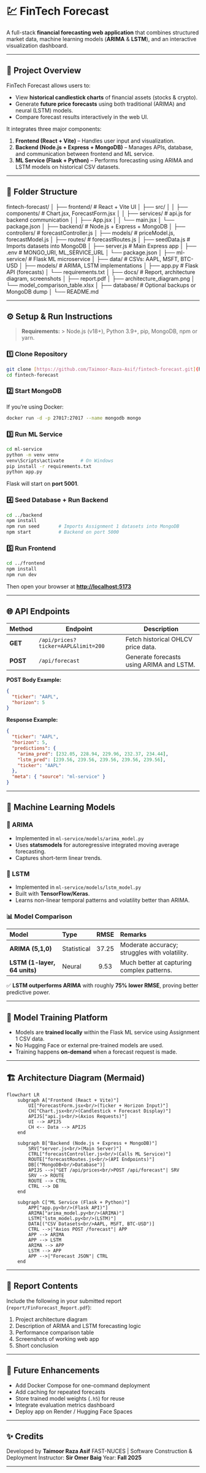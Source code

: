 # 💹 FinTech Forecast

A full-stack **financial forecasting web application** that combines structured market data, machine learning models (**ARIMA** & **LSTM**), and an interactive visualization dashboard.

---

## 🧱 Project Overview

FinTech Forecast allows users to:
- View **historical candlestick charts** of financial assets (stocks & crypto).
- Generate **future price forecasts** using both traditional (ARIMA) and neural (LSTM) models.
- Compare forecast results interactively in the web UI.

It integrates three major components:

1. **Frontend (React + Vite)** – Handles user input and visualization.  
2. **Backend (Node.js + Express + MongoDB)** – Manages APIs, database, and communication between frontend and ML service.  
3. **ML Service (Flask + Python)** – Performs forecasting using ARIMA and LSTM models on historical CSV datasets.

---

## 📂 Folder Structure

fintech-forecast/
│
├── frontend/               # React + Vite UI
│   ├── src/
│   │   ├── components/     # Chart.jsx, ForecastForm.jsx
│   │   ├── services/       # api.js for backend communication
│   │   ├── App.jsx
│   │   └── main.jsx
│   └── package.json
│
├── backend/                # Node.js + Express + MongoDB
│   ├── controllers/        # forecastController.js
│   ├── models/             # priceModel.js, forecastModel.js
│   ├── routes/             # forecastRoutes.js
│   ├── seedData.js         # Imports datasets into MongoDB
│   ├── server.js           # Main Express app
│   ├── .env                # MONGO_URI, ML_SERVICE_URL
│   └── package.json
│
├── ml-service/             # Flask ML microservice
│   ├── data/               # CSVs: AAPL, MSFT, BTC-USD
│   ├── models/             # ARIMA, LSTM implementations
│   ├── app.py              # Flask API (forecasts)
│   └── requirements.txt
│
├── docs/                   # Report, architecture diagram, screenshots
│   ├── report.pdf
│   ├── architecture_diagram.png
│   └── model_comparison_table.xlsx
│
├── database/               # Optional backups or MongoDB dump
│
└── README.md

---

## ⚙️ Setup & Run Instructions

> **Requirements:** > Node.js (v18+), Python 3.9+, pip, MongoDB, npm or yarn.

### 1️⃣ Clone Repository
```bash
git clone [https://github.com/Taimoor-Raza-Asif/fintech-forecast.git](https://github.com/Taimoor-Raza-Asif/fintech-forecast.git)
cd fintech-forecast
```

### 2️⃣ Start MongoDB

If you’re using Docker:

```bash
docker run -d -p 27017:27017 --name mongodb mongo
```

### 3️⃣ Run ML Service

```bash
cd ml-service
python -m venv venv
venv\Scripts\activate      # On Windows
pip install -r requirements.txt
python app.py
```

Flask will start on **port 5001**.

### 4️⃣ Seed Database + Run Backend

```bash
cd ../backend
npm install
npm run seed       # Imports Assignment 1 datasets into MongoDB
npm start          # Backend on port 5000
```

### 5️⃣ Run Frontend

```bash
cd ../frontend
npm install
npm run dev
```

Then open your browser at **[http://localhost:5173](http://localhost:5173)**

---

## 🌐 API Endpoints

| Method   | Endpoint                            | Description                              |
| -------- | ----------------------------------- | ---------------------------------------- |
| **GET** | `/api/prices?ticker=AAPL&limit=200` | Fetch historical OHLCV price data.       |
| **POST** | `/api/forecast`                     | Generate forecasts using ARIMA and LSTM. |

**POST Body Example:**

```json
{
  "ticker": "AAPL",
  "horizon": 5
}
```

**Response Example:**

```json
{
  "ticker": "AAPL",
  "horizon": 5,
  "predictions": {
    "arima_pred": [232.05, 228.94, 229.96, 232.37, 234.44],
    "lstm_pred": [239.56, 239.56, 239.56, 239.56, 239.56],
    "ticker": "AAPL"
  },
  "meta": { "source": "ml-service" }
}
```

---

## 🤖 Machine Learning Models

### 🔹 ARIMA

* Implemented in `ml-service/models/arima_model.py`
* Uses **statsmodels** for autoregressive integrated moving average forecasting.
* Captures short-term linear trends.

### 🔹 LSTM

* Implemented in `ml-service/models/lstm_model.py`
* Built with **TensorFlow/Keras**.
* Learns non-linear temporal patterns and volatility better than ARIMA.

### 📊 Model Comparison

| Model                        | Type        |  RMSE | Remarks                                       |
| :--------------------------- | :---------- | :---: | :-------------------------------------------- |
| **ARIMA (5,1,0)** | Statistical | 37.25 | Moderate accuracy; struggles with volatility. |
| **LSTM (1-layer, 64 units)** | Neural      |  9.53 | Much better at capturing complex patterns.    |

✅ **LSTM outperforms ARIMA** with roughly **75% lower RMSE**, proving better predictive power.

---

## 🧠 Model Training Platform

* Models are **trained locally** within the Flask ML service using Assignment 1 CSV data.
* No Hugging Face or external pre-trained models are used.
* Training happens **on-demand** when a forecast request is made.

---

## 🏗️ Architecture Diagram (Mermaid)

```mermaid
flowchart LR
    subgraph A["Frontend (React + Vite)"]
        UI["ForecastForm.jsx<br/>(Ticker + Horizon Input)"]
        CH["Chart.jsx<br/>(Candlestick + Forecast Display)"]
        APIJS["api.js<br/>(Axios Requests)"]
        UI --> APIJS
        CH <-- Data --> APIJS
    end

    subgraph B["Backend (Node.js + Express + MongoDB)"]
        SRV["server.js<br/>(Main Server)"]
        CTRL["forecastController.js<br/>(Calls ML Service)"]
        ROUTE["forecastRoutes.js<br/>(API Endpoints)"]
        DB[("MongoDB<br/>Database")]
        APIJS -->|"GET /api/prices<br/>POST /api/forecast"| SRV
        SRV --> ROUTE
        ROUTE --> CTRL
        CTRL --> DB
    end

    subgraph C["ML Service (Flask + Python)"]
        APP["app.py<br/>(Flask API)"]
        ARIMA["arima_model.py<br/>(ARIMA)"]
        LSTM["lstm_model.py<br/>(LSTM)"]
        DATA[("CSV Datasets<br/>AAPL, MSFT, BTC-USD")]
        CTRL -->|"Axios POST /forecast"| APP
        APP --> ARIMA
        APP --> LSTM
        ARIMA --> APP
        LSTM --> APP
        APP -->|"Forecast JSON"| CTRL
    end
```

---

## 🧾 Report Contents

Include the following in your submitted report (`report/FinForecast_Report.pdf`):

1. Project architecture diagram
2. Description of ARIMA and LSTM forecasting logic
3. Performance comparison table
4. Screenshots of working web app
5. Short conclusion

---

## 🚀 Future Enhancements

* Add Docker Compose for one-command deployment
* Add caching for repeated forecasts
* Store trained model weights (`.h5`) for reuse
* Integrate evaluation metrics dashboard
* Deploy app on Render / Hugging Face Spaces

---

## ✨ Credits

Developed by **Taimoor Raza Asif**
FAST-NUCES | Software Construction & Deployment
Instructor: **Sir Omer Baig**
Year: **Fall 2025**

---
